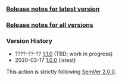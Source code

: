 ### [Release notes for latest version](latest.md)

### [Release notes for all versions](full.md)

### Version History

* ????-??-?? [1.1.0](1.1.0.md) (TBD; work in progress)
* 2020-03-17 [1.0.0](1.0.0.md) (latest)


This action is strictly following [SemVer 2.0.0](https://semver.org/spec/v2.0.0.html).